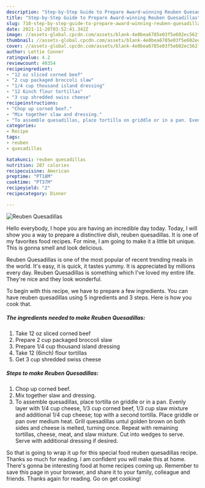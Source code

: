 ```yaml
---
description: "Step-by-Step Guide to Prepare Award-winning Reuben Quesadillas"
title: "Step-by-Step Guide to Prepare Award-winning Reuben Quesadillas"
slug: 710-step-by-step-guide-to-prepare-award-winning-reuben-quesadillas
date: 2021-11-26T03:52:41.342Z
image: //assets-global.cpcdn.com/assets/blank-4e0bea6785e03f5e602ec562f230caae08da540cada707380b4fe1bbebba43da.png
thumbnail: //assets-global.cpcdn.com/assets/blank-4e0bea6785e03f5e602ec562f230caae08da540cada707380b4fe1bbebba43da.png
cover: //assets-global.cpcdn.com/assets/blank-4e0bea6785e03f5e602ec562f230caae08da540cada707380b4fe1bbebba43da.png
author: Lettie Conner
ratingvalue: 4.2
reviewcount: 40354
recipeingredient:
- "12 oz sliced corned beef"
- "2 cup packaged broccoli slaw"
- "1/4 cup thousand island dressing"
- "12 6inch flour tortillas"
- "3 cup shredded swiss cheese"
recipeinstructions:
- "Chop up corned beef."
- "Mix together slaw and dressing."
- "To assemble quesadillas, place tortilla on griddle or in a pan. Evenly layer with 1/4 cup cheese, 1/3 cup corned beef, 1/3 cup slaw mixture and additional 1/4 cup cheese; top with a second tortilla. Place griddle or pan over medium heat. Grill quesadillas untul golden brown on both sides and cheese is melted, turning once. Repeat with remaining tortillas, cheese, meat, and slaw mixture. Cut into wedges to serve. Serve with additional dressing if desired."
categories:
- Recipe
tags:
- reuben
- quesadillas

katakunci: reuben quesadillas 
nutrition: 207 calories
recipecuisine: American
preptime: "PT18M"
cooktime: "PT37M"
recipeyield: "2"
recipecategory: Dinner

---
```



![Reuben Quesadillas](//assets-global.cpcdn.com/assets/blank-4e0bea6785e03f5e602ec562f230caae08da540cada707380b4fe1bbebba43da.png)

Hello everybody, I hope you are having an incredible day today. Today, I will show you a way to prepare a distinctive dish, reuben quesadillas. It is one of my favorites food recipes. For mine, I am going to make it a little bit unique. This is gonna smell and look delicious.

Reuben Quesadillas is one of the most popular of recent trending meals in the world. It's easy, it is quick, it tastes yummy. It is appreciated by millions every day. Reuben Quesadillas is something which I've loved my entire life. They're nice and they look wonderful.




To begin with this recipe, we have to prepare a few ingredients. You can have reuben quesadillas using 5 ingredients and 3 steps. Here is how you cook that.

<!--inarticleads1-->

##### The ingredients needed to make Reuben Quesadillas:

1. Take 12 oz sliced corned beef
1. Prepare 2 cup packaged broccoli slaw
1. Prepare 1/4 cup thousand island dressing
1. Take 12 (6inch) flour tortillas
1. Get 3 cup shredded swiss cheese




<!--inarticleads2-->

##### Steps to make Reuben Quesadillas:

1. Chop up corned beef.
1. Mix together slaw and dressing.
1. To assemble quesadillas, place tortilla on griddle or in a pan. Evenly layer with 1/4 cup cheese, 1/3 cup corned beef, 1/3 cup slaw mixture and additional 1/4 cup cheese; top with a second tortilla. Place griddle or pan over medium heat. Grill quesadillas untul golden brown on both sides and cheese is melted, turning once. Repeat with remaining tortillas, cheese, meat, and slaw mixture. Cut into wedges to serve. Serve with additional dressing if desired.




So that is going to wrap it up for this special food reuben quesadillas recipe. Thanks so much for reading. I am confident you will make this at home. There's gonna be interesting food at home recipes coming up. Remember to save this page in your browser, and share it to your family, colleague and friends. Thanks again for reading. Go on get cooking!
